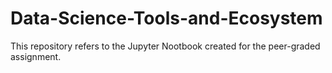 # Data-Science-Tools-and-Ecosystem
This repository refers to the Jupyter Nootbook created for the peer-graded assignment.
